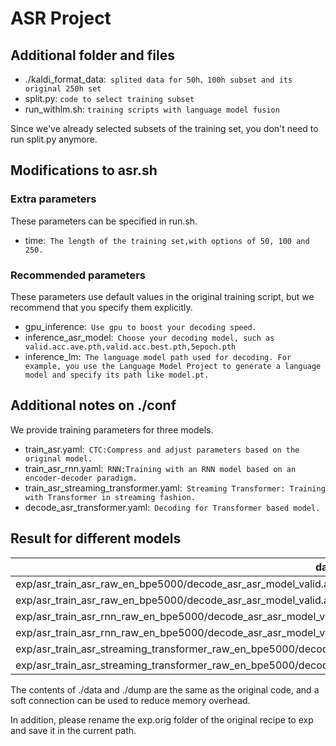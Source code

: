 # ASR Project
## Additional folder and files
- ./kaldi_format_data:` splited data for 50h、100h subset and its original 250h set`
- split.py: `code to select training subset`
- run_withlm.sh: `training scripts with language model fusion`

Since we've already selected subsets of the training set, you don't need to run split.py anymore.
## Modifications to asr.sh
### Extra parameters
These parameters can be specified in run.sh.
- time:` The length of the training set,with options of 50, 100 and 250.`

### Recommended parameters
These parameters use default values in the original training script, but we recommend that you specify them explicitly.
- gpu_inference:` Use gpu to boost your decoding speed.`
- inference_asr_model:` Choose your decoding model, such as valid.acc.ave.pth,valid.acc.best.pth,5epoch.pth`
- inference_lm:` The language model path used for decoding. For example, you use the Language Model Project to generate a language model and specify its path like model.pt.`

## Additional notes on ./conf
We provide training parameters for three models.

- train_asr.yaml:` CTC:Compress and adjust parameters based on the original model.`
- train_asr_rnn.yaml:` RNN:Training with an RNN model based on an encoder-decoder paradigm.`
- train_asr_streaming_transformer.yaml:` Streaming Transformer: Training with Transformer in streaming fashion.`
- decode_asr_transformer.yaml:` Decoding for Transformer based model.`

## Result for different models
|dataset|Snt|Wrd|Corr|Sub|Del|Ins|Err|S.Err|
|---|---|---|---|---|---|---|---|---|
exp/asr_train_asr_raw_en_bpe5000/decode_asr_asr_model_valid.acc.ave/dev/score_wer/result.txt:|1000|22670|66.4|27.9|5.7|8.2|41.9|98.5|
exp/asr_train_asr_raw_en_bpe5000/decode_asr_asr_model_valid.acc.ave/test/score_wer/result.txt:|1000|19165|65.9|28.6|5.5|7.7|41.8|96.5|
exp/asr_train_asr_rnn_raw_en_bpe5000/decode_asr_asr_model_valid.acc.ave/dev/score_wer/result.txt:|1000|22670|76.5|24.1|7.5|4.0|35.6|94.5|
exp/asr_train_asr_rnn_raw_en_bpe5000/decode_asr_asr_model_valid.acc.ave/test/score_wer/result.txt:|1000|19165|76.6|23.9|7.7|3.6|35.2|92.2|
exp/asr_train_asr_streaming_transformer_raw_en_bpe5000/decode_asr_transformer_asr_model_valid.acc.ave/dev/score_wer/result.txt:|1000|22670|75.5|19.9|4.6|5.2|29.7|93.5|
exp/asr_train_asr_streaming_transformer_raw_en_bpe5000/decode_asr_transformer_asr_model_valid.acc.ave/test/score_wer/result.txt:|1000|19165|75.6|20.1|4.4|5.0|29.4|90.2|

The contents of ./data and ./dump are the same as the original code, and a soft connection can be used to reduce memory overhead.

In addition, please rename the exp.orig folder of the original recipe to exp and save it in the current path.